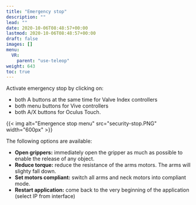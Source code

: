 ```yaml
---
title: "Emergency stop"
description: ""
lead: ""
date: 2020-10-06T08:48:57+00:00
lastmod: 2020-10-06T08:48:57+00:00
draft: false
images: []
menu:
  VR:
    parent: "use-teleop"
weight: 643
toc: true
---
```


Activate emergency stop by clicking on:
* both A buttons at the same time for Valve Index controllers
* both menu buttons for Vive controllers
* both A/X buttons for Oculus Touch.  


{{< img alt="Emergence stop menu" src="security-stop.PNG" width="600px" >}}

The following options are available:
* **Open grippers:** immediately open the gripper as much as possible to enable the release of any object.
* **Reduce torque:** reduce the resistance of the arms motors. The arms will slighty fall down.
* **Set motors compliant:** switch all arms and neck motors into compliant mode.
* **Restart application:** come back to the very beginning of the application (select IP from interface)
